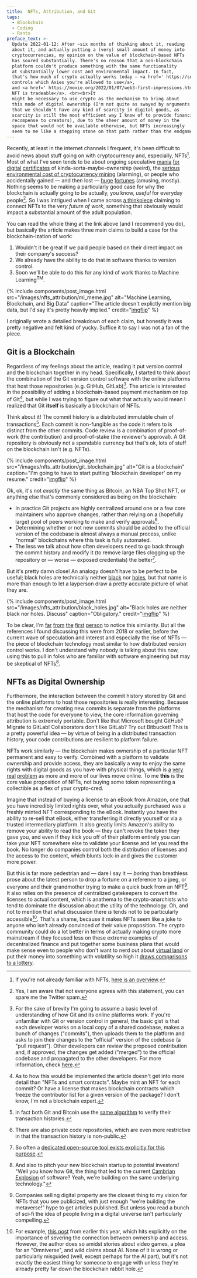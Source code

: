 ```yaml
---
title:  NFTs, Attribution, and Git
tags:
  - Blockchain
  - Coding
  - Rants
preface_text: >-
  Update 2022-01-12: After ~six months of thinking about it, reading
  about it, and actually putting a (very) small amount of money into
  cryptocurrencies, my opinion on the value of blockchain-based NFTs
  has soured substantially. There's no reason that a non-blockchain
  platform couldn't produce something with the same functionality
  at substantially lower cost and environmental impact. In fact,
  that's how much of crypto actually works today — <a href=' https://support.axieinfinity.com/hc/en-us/articles/4404703037851-Banned-Axies-Appealing-an-Account-Ban'>Sky Mavis
  controls which Axies you're allowed to use</a>,
  and <a href=' https://moxie.org/2022/01/07/web3-first-impressions.html'>OpenSea functions as a centralized clearinghouse for whether an
  NFT is tradeable</a>. <br><br>It
  might be necessary to use crypto as the mechanism to bring about
  this mode of digital ownership (I'm not quite as swayed by arguments
  that we shouldn't have any kind of scarcity in digital goods, as
  scarcity is still the most efficient way I know of to provide financial
  recompense to creators), due to the sheer amount of money in the
  space that would not be available otherwise, but NFTs increasingly
  seem to me like a stepping stone on that path rather than the endgame.
---
```


Recently, at least in the internet channels I frequent, it's been difficult to avoid
news about stuff going on with cryptocurrency and, especially, NFTs[^NFTs]. Most of what I've seen
tends to be about ongoing speculative
[mania](https://abcnews.go.com/Business/wireStory/twitter-ceo-jack-dorsey-sells-nft-tweet-29m-76616884)
[for](https://decrypt.co/60971/beeples-nft-artwork-sells-for-60-3-million-in-christies-auction) 
[digital](https://www.msn.com/en-us/news/technology/edward-snowdens-nft-sold-for-2455-million-at-auction-for-charity/ar-BB1fKsiv) 
[certificates](https://www.marketwatch.com/story/what-is-nba-top-shot-everything-you-need-to-know-about-the-digital-asset-with-over-230-million-in-transactions-11614287023)
of 
kinda-sorta-maybe-ownership (weird), the 
[serious environmental cost of cryptocurrency mining](https://decrypt.co/4218/dont-dismiss-bitcoins-environmental-impact)
(alarming), or people who accidentally gained — and then lost — 
[huge](https://www.theguardian.com/uk-news/2021/jan/14/man-newport-council-50m-helps-find-bitcoins-landfill-james-howells) 
[fortunes](https://www.bloomberg.com/news/newsletters/2021-01-12/money-stuff-don-t-forget-your-bitcoins) 
(amusing, mostly). Nothing
seems to be making a particularly good case for why the blockchain is actually going to be
actually, you know, _useful_ for everyday people[^koolaid]. So I was intrigued when I came
across [a thinkpiece](https://www.drorpoleg.com/nfts-and-the-future-of-work/) claiming to
connect NFTs to the _very future of work_, something that obviously would impact a substantial
amount of the adult population. 

<!--more-->

You can read the whole thing at the link above (and I recommend you do), but basically
the article makes three main claims to build a case for the blockchain-ization of work:

1. Wouldn't it be great if we paid people based on their direct impact on their company's success?
2. We already have the ability to do that in software thanks to version control.
3. Soon we'll be able to do this for any kind of work thanks to Machine Learning<sup>TM</sup>. 

{% include components/post_image.html 
    src="/images/nfts_attribution/ml_meme.jpg" 
    alt="Machine Learning, Blockchain, and Big Data"
    caption="The article doesn't explictly mention big data, but I'd say it's pretty heavily implied."
    credit="<a href='https://imgflip.com/i/2ed05j'>imgflip</a>"
%}

I originally wrote a detailed breakdown of each claim, but honestly it was pretty negative
and felt kind of yucky. Suffice it to say I was not a fan of the piece.

## Git is a Blockchain

Regardless of my feelings about the article, reading it put version control and the blockchain together in my head.
Specifically, I started to think about the combination of the Git version control software with the online
platforms that host those repositories (e.g. GitHub, GitLab)[^git]. The article is interested in the possibility of adding
a blockchain-based payment mechanism on top of Git[^implementation], but while I was trying to figure out what that actually
would mean I realized that Git **itself** is basically a blockchain of NFTs.

Think about it! The commit history is a distributed immutable chain of transactions[^merkle]. Each commit is non-fungible as
the code it refers to is distinct from the other commits. Code review is a 
combination of proof-of-work (the contribution) and proof-of-stake (the reviewer's approval). A Git repository is
obviously not a spendable currency but that's ok, lots of stuff on the blockchain isn't (e.g. NFTs).

{% include components/post_image.html 
    src="/images/nfts_attribution/git_blockchain.jpg" 
    alt="Git is a blockchain"
    caption="I'm going to have to start putting 'blockchain developer' on my resume."
    credit="<a href='https://imgflip.com/i/56xed4'>imgflip</a>"
%}

Ok, ok, it's not _exactly_ the same thing as Bitcoin, an NBA Top Shot NFT, or anything else that's commonly considered
as being on the blockchain: 
* In practice Git projects are highly centralized around one or a few core maintainers who approve changes, rather than relying on a (hopefully large) pool
of peers working to make and verify approvals[^private].
* Determining whether or not new commits should be added to the official version of the codebase is almost always a manual
process, unlike "normal" blockchains where this task is fully automated.
* The less we talk about how often developers need to go back through the commit history and modify it (to remove large files clogging up the repository 
or — worse — exposed credentials) the better[^bfg].  

But it's pretty damn close! An analogy doesn't have to be perfect to be useful; black holes are technically neither
[black](https://www.forbes.com/sites/startswithabang/2019/07/10/sorry-black-holes-arent-actually-black/?sh=2f9d11995c02) 
nor [holes](https://en.wikipedia.org/wiki/Gravitational_singularity), but that name is more than enough to let a layperson 
draw a pretty accurate picture of what they are.

{% include components/post_image.html 
    src="/images/nfts_attribution/black_holes.jpg" 
    alt="Black holes are neither black nor holes. Discuss"
    caption="Obligatory."
    credit="<a href='https://imgflip.com/i/57e0o2'>imgflip</a>"
%}

To be clear, I'm [far](https://www.thoughtworks.com/insights/blog/blockchain-under-hood) 
[from](https://www.reddit.com/r/git/comments/7pgemg/can_git_be_turned_into_a_blockchainlike_system/) 
[the](https://stackoverflow.com/questions/46192377/why-is-git-not-considered-a-block-chain) 
[first](https://news.ycombinator.com/item?id=15860027) 
[person](https://medium.com/@shemnon/is-a-git-repository-a-blockchain-35cb1cd2c491) 
to notice this similarity. But all the references I found discussing this were from 2018 or earlier, before the current
wave of speculation and interest and especially the rise of NFTs — the piece of blockchain technology most similar to how distributed
version control works. I don't understand why nobody is talking about this now, using this
to pull in folks who are familiar with software engineering but may be skeptical of NFTs[^vc].  

## NFTs as Digital Ownership

Furthermore, the interaction between the commit history stored by Git and the online platforms to host those repositories
is really interesting. Because the mechanism for creating new commits is separate from the platforms that host the code
for everyone to view, the core information governing attribution is extremely portable.
Don't like that Microsoft bought GitHub? Migrate to GitLab! Collaborators don't like GitLab? Try out Bitbucket! This is
a pretty powerful idea — by virtue of being in a distributed transaction history, your code contributions are resilient to
platform failure.

NFTs work similarly — the blockchain makes ownership of a particular NFT permanent and easy to verify. Combined with a
platform to validate ownership and provide access, they are basically
a way to enjoy the same rights with digital goods as you have with physical things, which is 
[a](https://www.consumerreports.org/consumerist/that-amazon-video-you-bought-you-may-not-actually-be-able-to-watch-it/) 
[very](https://arstechnica.com/information-technology/2013/12/cant-stream-that-christmas-movie-you-bought-on-amazon-blame-disney/) 
[real](https://www.nytimes.com/2009/07/18/technology/companies/18amazon.html) 
[problem](https://arstechnica.com/tech-policy/2021/04/apple-faces-class-action-lawsuit-over-its-definition-of-the-word-buy/) 
as more and more of our lives move online. 
To me **this** is the core value proposition of NFTs, not buying some token representing a collectible as a flex 
of your crypto-cred. 

Imagine that instead of buying a license to an eBook from Amazon, one that you have incredibly limited rights over, what you
actually purchased was a freshly minted NFT corresponding to the eBook. Instantly you have the ability to re-sell that eBook,
either transferring it directly yourself or via a trusted intermediary platform. It also greatly limits Amazon's ability to 
remove your ability to read the book — they can't revoke the token they gave you, and even if they kick you off of their platform entirely
you can take your NFT somewhere else to validate your license and let you read the book. No longer do companies control both
the distribution of licenses and the access to the content, which blunts lock-in and gives the customer more power.

But this is far more pedestrian and — dare I say it — _boring_ than breathless prose about the latest person to drop a fortune on a reference
to a jpeg, or everyone and their grandmother trying to make a quick buck from an NFT[^metaverse]. It also relies on the presence of centralized gatekeepers to convert
the licenses to actual content,
which is anathema to the crypto-anarchists who tend to dominate the discussion about the utility of the technology. Oh, and not to mention that what discussion
there _is_ tends not to be particularly accessible[^example]. That's a shame, because it makes NFTs 
seem like a joke to anyone who isn't already convinced of their value proposition. The crypto community could do a lot better
in terms of actually making crypto more mainstream if they focused less on these extreme examples of decentralized finance
and put together some business plans that would make sense even to people who don't want to nerd out about 
[virtual land](https://www.reuters.com/business/metaverse-bet-crypto-rich-investors-snap-up-virtual-real-estate-2021-04-19/)
or put their money into something with volatility so high it 
[draws comparisons to a lottery](https://www.businesstimes.com.sg/wealth-investing/the-bitcoin-lottery).
 

[^NFTs]:
    If you're not already familiar with NFTs, 
    [here is an overview](https://decrypt.co/resources/non-fungible-tokens-nfts-explained-guide-learn-blockchain).

[^koolaid]:
    Yes, I am aware that not everyone agrees with this statement, you can spare me the Twitter spam. 
    
[^git]:
    For the sake of brevity I'm going to assume a basic level of understanding of how Git and its online platforms
    work. If you're unfamiliar with Git or version control in general, the basic gist is that each developer works
    on a local copy of a shared codebase, makes a bunch of changes ("commits"), then uploads them to the platform
    and asks to join their changes to the "official" version of the codebase (a "pull request"). Other developers
    can review the proposed contribution and, if approved, the changes get added ("merged") to the official codebase
    and propagated to the other developers. For more information, check [here](https://guides.github.com/introduction/git-handbook/).

[^implementation]:
    As to how this would be implemented the article doesn't get into more detail than "NFTs and smart contracts". Maybe
    mint an NFT for each commit? Or have a license that makes blockchain contracts which freeze the contributor list
    for a given version of the package? I don't know, I'm not a blockchain expert.
    
[^merkle]:
    in fact both Git and Bitcoin use the 
    [same algorithm](https://en.wikipedia.org/wiki/Merkle_tree) to verify their transaction histories.
    
[^private]:
    There are also private code repositories, which are even more restrictive in that the transaction history is non-public.   
 
[^bfg]:
    So often a [dedicated open-source tool exists explicitly for this purpose](https://rtyley.github.io/bfg-repo-cleaner/).

[^vc]:
    And also to pitch your new blockchain startup to potential investors! "Well you know how Git, the thing that led to the
    current [Cambrian Explosion](https://en.wikipedia.org/wiki/Cambrian_explosion) of software?
    Yeah, we're building on the same underlying technology."

[^metaverse]:
    Companies selling
    digital property are the closest thing to my vision for NFTs that you see publicized, with just
    enough "we're building the metaverse!" hype to get articles published. But unless you read
    a bunch of sci-fi the idea of people living in a digital universe isn't particularly compelling.

[^example]:
    For example, [this post](https://medium.com/the-challenge/state-of-the-metaverse-2021-9f032fed655b) from earlier
    this year, which hits explicitly on the importance of severing the connection between ownership and access. However,
    the author does so
    amidst stories about video games, a plea for an "Omniverse", and wild claims about AI. None of it is wrong
    or particularly misguided (well, except perhaps for the AI part), but it's not exactly the easiest thing for someone to 
    engage with unless they're already
    pretty far down the blockchain rabbit hole.
